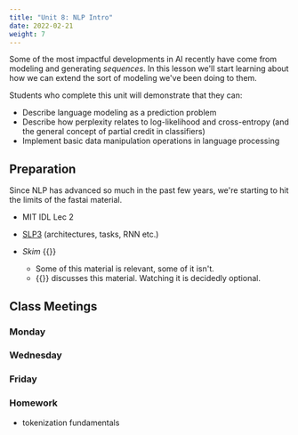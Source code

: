```yaml
---
title: "Unit 8: NLP Intro"
date: 2022-02-21
weight: 7
---
```


Some of the most impactful developments in AI recently have come from modeling and generating *sequences*.
In this lesson we'll start learning about how we can extend the sort of modeling we've been doing to them.

Students who complete this unit will demonstrate that they can:

- Describe language modeling as a prediction problem
- Describe how perplexity relates to log-likelihood and cross-entropy (and the general concept of partial credit in classifiers)
- Implement basic data manipulation operations in language processing

## Preparation

Since NLP has advanced so much in the past few years, we're starting to hit the limits of the fastai material.

- MIT IDL Lec 2
- [SLP3](https://web.stanford.edu/~jurafsky/slp3/) (architectures, tasks, RNN etc.)

- *Skim* {{<fastbook num="10" nbname="10_nlp.ipynb">}}
  - Some of this material is relevant, some of it isn't.
  - {{<fastvideo num="8">}} discusses this material. Watching it is decidedly optional.

## Class Meetings

### Monday

### Wednesday


### Friday

### Homework

- tokenization fundamentals
